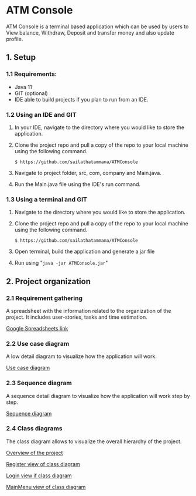 # ATM Console

ATM Console is a terminal based application which can be used by users to View balance, Withdraw, Deposit and transfer
money and also update profile.

## 1. Setup

### 1.1 Requirements:

- Java 11
- GIT (optional)
- IDE able to build projects if you plan to run from an IDE.

### 1.2 Using an IDE and GIT

1. In your IDE, navigate to the directory where you would like to store the application.

2. Clone the project repo and pull a copy of the repo to your local machine using the following command.

   `$ https://github.com/sailathatammana/ATMConsole`

3. Navigate to project folder, src, com, company and Main.java.

4. Run the Main.java file using the IDE's run command.

### 1.3 Using a terminal and GIT

1. Navigate to the directory where you would like to store the application.

2. Clone the project repo and pull a copy of the repo to your local machine using the following command.

   `$ https://github.com/sailathatammana/ATMConsole`

3. Open terminal, build the application and generate a jar file

4. Run using "`java -jar ATMConsole.jar`"

## 2. Project organization

### 2.1 Requirement gathering

A spreadsheet with the information related to the organization of the project. It includes user-stories, tasks and time
estimation.

[Google Spreadsheets link](https://docs.google.com/spreadsheets/d/1deLMtjigNl2--NIP-oqNHew_vsdzyGyC/edit#gid=1529849734)

### 2.2 Use case diagram

A low detail diagram to visualize how the application will work.

[Use case diagram](https://bit.ly/3KRBBZv)

### 2.3 Sequence diagram

A sequence detail diagram to visualize how the application will work step by step.

[Sequence diagram](https://bit.ly/3RWrS6L)

### 2.4 Class diagrams

The class diagram allows to visualize the overall hierarchy of the project.

[Overview of the project](https://bit.ly/3B5ldAg)

[Register view of class diagram](https://bit.ly/3qoIQ1w)

[Login view if class diagram](https://bit.ly/3TWDdW4)

[MainMenu view of class diagram](https://bit.ly/3KYVhuE)




